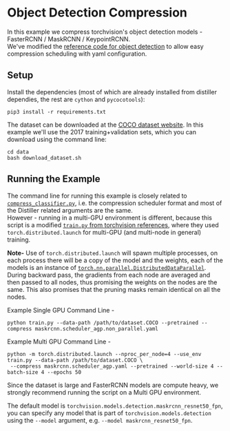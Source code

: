 # Object Detection Compression

In this example we compress torchvision's object detection models - FasterRCNN / MaskRCNN / KeypointRCNN.  
We've modified the [reference code for object detection](https://github.com/pytorch/vision/tree/master/references/detection)
to allow easy compression scheduling with yaml configuration.

## Setup
Install the dependencies 
(most of which are already installed from distiller dependies, the rest are `cython` and `pycocotools`):

    pip3 install -r requirements.txt 

The dataset can be downloaded at the [COCO dataset website](http://cocodataset.org/#download).
In this example we'll use the 2017 training+validation sets, which you can download using the command line:

    cd data
    bash download_dataset.sh

## Running the Example
The command line for running this example is closely related to 
[`compress_classifier.py`](../classifier_compression/compress_classifier.py), i.e. the
compression scheduler format and most of the Distiller related arguments are the same.  
However - running in a multi-GPU environment is different, because this script is a modified
[`train.py` from torchvision references](https://github.com/pytorch/vision/tree/master/references/detection/train.py), 
where they used `torch.distributed.launch` for multi-GPU (and multi-node in general) training.

**Note-** Use of `torch.distributed.launch` will spawn multiple processes, on each process
there will be a copy of the model and the weights, each of the models is an instance of 
[`torch.nn.parallel.DistributedDataParallel`](https://pytorch.org/docs/stable/nn.html#distributeddataparallel).
During backward pass, the gradients from each node are averaged and then passed to all nodes,
 thus promising the weights on the nodes are the same. This also promises that the pruning masks remain identical on all the nodes.
 
 Example Single GPU Command Line - 
 
    python train.py --data-path /path/to/dataset.COCO --pretrained --compress maskrcnn.scheduler_agp.non_parallel.yaml

 Example Multi GPU Command Line -  
 
    python -m torch.distributed.launch --nproc_per_node=4 --use_env train.py --data-path /path/to/dataset.COCO \
     --compress maskrcnn.scheduler_agp.yaml --pretrained --world-size 4 --batch-size 4 --epochs 50
  
Since the dataset is large and FasterRCNN models are compute heavy, we strongly recommend
running the script on a Multi GPU environment.

The default model is `torchvision.models.detection.maskrcnn_resnet50_fpn`, you can specify 
any model that is part of `torchvision.models.detection` using
 the `--model` argument, e.g. `--model maskrcnn_resnet50_fpn`.